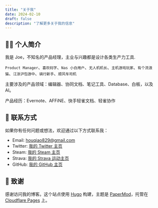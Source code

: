 ```yaml
---
title: "关于我"
date: 2024-02-10
draft: false
description: "了解更多关于我的信息"
---
```


## 👨‍💻 个人简介

我是 Joe，不知名的产品经理，主业与兴趣都是设计各类生产力工具.

`Product Manager`、`喜欢码字`、`Nas 小白用户`、`无人机机长`、`主机游戏玩家`、`有个流浪猫`、`江浙沪包游中`、`骑行新手`、`顺风车司机`

主要涉及的产品领域：编辑器、协同文档、笔记工具、Database、白板，以及 AI。

产品经历：Evernote、AFFiNE、快手轻雀文档、轻雀协作

## 📮 联系方式

如果你有任何问题或想法，欢迎通过以下方式联系我：

- Email: houqiao829@gmail.com
- Twitter: [我的 Twitter 主页](https://x.com/houjoe1)
- Steam: [我的 Steam 主页](https://steamcommunity.com/id/houjoe/)
- Strava: [我的 Strava 运动主页](https://www.strava.com/athletes/114261708)
- GitHub: [我的 GitHub 主页](https://github.com/houjoe0829)

## 🙏 致谢

感谢访问我的博客。这个站点使用 [Hugo](https://gohugo.io/) 构建，主题是 [PaperMod](https://github.com/adityatelange/hugo-PaperMod)，托管在 [Cloudflare Pages](https://pages.cloudflare.com/) 上。
